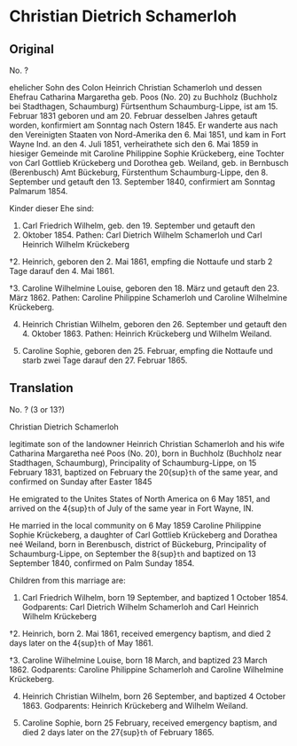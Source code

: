 # Christian Dietrich Schamerloh

## Original

No. ?

ehelicher Sohn des Colon Heinrich Christian Schamerloh und dessen
Ehefrau Catharina Margaretha geb. Poos (No. 20) zu Buchholz (Buchholz
bei Stadthagen, Schaumburg) Fürtsenthum Schaumburg-Lippe, ist am 15.
Februar 1831 geboren und am 20. Februar desselben Jahres getauft worden,
konfirmiert am Sonntag nach Ostern 1845. Er wanderte aus nach den
Vereinigten Staaten von Nord-Amerika den 6. Mai 1851, und kam in Fort
Wayne Ind. an den 4. Juli 1851, verheirathete sich den 6. Mai 1859 in
hiesiger Gemeinde mit Caroline Philippine Sophie Krückeberg, eine
Tochter von Carl Gottlieb Krückeberg und Dorothea geb. Weiland, geb. in
Bernbusch (Berenbusch) Amt Bückeburg, Fürstenthum Schaumburg-Lippe, den
8. September und getauft den 13. September 1840, confirmiert am Sonntag
Palmarum 1854.

Kinder dieser Ehe sind:

1. Carl Friedrich Wilhelm, geb. den 19. September und getauft den
1. Oktober 1854. Pathen: Carl Dietrich Wilhelm Schamerloh und Carl
Heinrich Wilhelm Krückeberg

†2. Heinrich, geboren den 2. Mai 1861, empfing die Nottaufe und starb 2
Tage darauf den 4. Mai 1861.

†3. Caroline Wilhelmine Louise, geboren den 18. März und getauft den 23.
März 1862. Pathen: Caroline Philippine Schamerloh und Caroline
Wilhelmine Krückeberg.

4. Heinrich Christian Wilhelm, geboren den 26. September und
getauft den 4. Oktober 1863. Pathen: Heinrich Krückeberg und Wilhelm
Weiland.

5. Caroline Sophie, geboren den 25. Februar, empfing die Nottaufe
und starb zwei Tage darauf den 27. Februar 1865.

## Translation

No. ? (3 or 13?)

Christian Dietrich Schamerloh

legitimate son of the landowner Heinrich Christian Schamerloh and his
wife Catharina Margaretha neé Poos (No. 20), born in Buchholz (Buchholz
near Stadthagen, Schaumburg), Principality of Schaumburg-Lippe, on 15
February 1831, baptized on February the 20{sup}`th` of the same year, and
confirmed on Sunday after Easter 1845

He emigrated to the Unites States of North America on 6 May 1851, and
arrived on the 4{sup}`th` of July of the same year in Fort Wayne, IN.

He married in the local community on 6 May 1859 Caroline Philippine
Sophie Krückeberg, a daughter of Carl Gottlieb Krückeberg and Dorathea
neé Weiland, born in Berenbusch, district of Bückeburg, Principality of
Schaumburg-Lippe, on September the 8{sup}`th` and baptized on 13 September
1840, confirmed on Palm Sunday 1854.

Children from this marriage are:

1. Carl Friedrich Wilhelm, born 19 September, and baptized 1
October 1854. Godparents: Carl Dietrich Wilhelm Schamerloh and Carl
Heinrich Wilhelm Krückeberg

†2. Heinrich, born 2. Mai 1861, received emergency baptism, and died 2
days later on the 4{sup}`th` of May 1861.

†3. Caroline Wilhelmine Louise, born 18 March, and baptized 23 March
1862. Godparents: Caroline Philippine Schamerloh and Caroline Wilhelmine
Krückeberg.

4. Heinrich Christian Wilhelm, born 26 September, and baptized 4
October 1863. Godparents: Heinrich Krückeberg and Wilhelm Weiland.

5. Caroline Sophie, born 25 February, received emergency baptism,
and died 2 days later on the 27{sup}`th` of February 1865.
